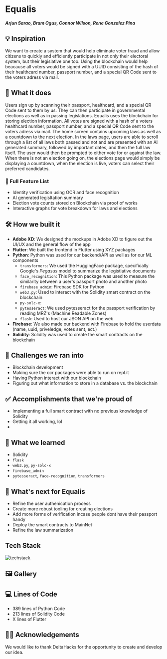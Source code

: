 # Equalis

**_Arjun Sarao, Bram Ogus, Connor Wilson, Rene Gonzalez Pina_**

## 💡 Inspiration

We want to create a system that would help eliminate voter fraud and allow citizens to quickly and efficiently participate in not only their electoral system, but their legislative one too. Using the blockchain would help beacause all voters would be signed with a UUID consisting of the hash of their healthcard number, passport number, and a special QR Code sent to the voters adress via mail.

## 📱 What it does

Users sign up by scanning their passport, healthcard, and a special QR Code sent to them by us. They can then participate in governmental elections as well as in passing legislations. Equalis uses the blockchain for storing election information. All votes are signed with a hash of a voters healthcard number, passport number, and a special QR Code sent to the voters adress via mail. The home screen contains upcoming laws as well as a countdown to the next election. In the laws page, users are able to scroll through a list of all laws both passed and not and are presented with an AI generated summary, followed by important dates, and then the full law itself. The user would then be prompted to either vote for or against the law. When there is not an election going on, the elections page would simply be displaying a countdown, when the election is live, voters can select their preferred candidates.

### 📃 Full Feature List

- Identity verification using OCR and face recognition
- AI generated legisltation summary
- Election vote counts stored on Blockchain via proof of works
- Interactive graphs for vote breakdown for laws and elections

## 🛠 How we built it

- **Adobe XD**: We designed the mockups in Adobe XD to figure out the UI/UX and the general flow of the app
- **Flutter**: We built the frontend in Flutter using XYZ packages
- **Python**: Python was used for our backend/API as well as for our ML components
  - `transformers`: We used the HuggingFace package, specifically Google's _Pegasus_ model to summarize the legistlative documents
  - `face_recognition`: This Python package was used to measure the similarity between a user's passport photo and another photo
  - `firebase_admin`: Firebase SDK for Python
  - `web3.py`: Used to interact with the Solidity smart contract on the blockchain
  - `py-solc-x`:
  - `pytesseract`: We used pytesseract for the passport verification by reading MRZ's (Machine Readable Zones)
  - `flask`: Used to host our JSON API on the web
- **Firebase**: We also made our backend with Firebase to hold the userdata (name, uuid, priveledge, votes sent, ect.)
- **Solidity**: Solidity was used to create the smart contracts on the blockchain

## 🛑 Challenges we ran into

- Blockchain development
- Making sure the ocr packages were able to run on repl.it
- Having Python interact with our blockchain
- Figuring out what information to store in a database vs. the blockchain

## ✅ Accomplishments that we're proud of

- Implementing a full smart contract with no previous knowledge of Solidity
- Getting it all working, lol
-

## 📖 What we learned

- Solidity
- `flask`
- `web3.py`, `py-solc-x`
- `firebase_admin`
- `pytesseract`, `face-recognition`, `transformers`

## 🤔 What's next for Equalis

- Refine the user authenication process
- Create more robust tooling for creating elections
- Add more forms of verification incase people dont have their passport handy
- Deploy the smart contracts to MainNet
- Refine the law summarization

## Tech Stack

![techstack](https://user-images.githubusercontent.com/47152801/149663613-69818714-d8d7-4ad6-a4c4-1087ac30812f.png)

## 🖼 Gallery

## 💻 Lines of Code
- 389 lines of Python Code
- 213 lines of Solidity Code
- X lines of Flutter
## 🙇‍♂️ Acknowledgements

We would like to thank DeltaHacks for the opportunity to create and develop our idea.
